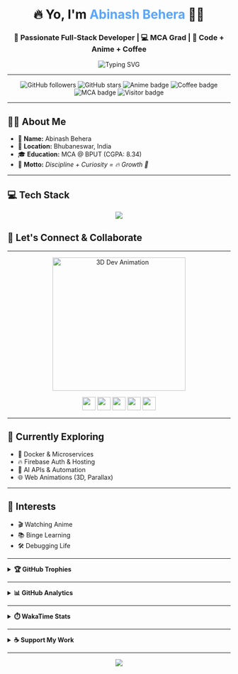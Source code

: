 <h1 align="center">🔥 Yo, I'm <span style="color:#58A6FF;">Abinash Behera</span> 👨‍💻</h1>
<h3 align="center">🚀 Passionate Full-Stack Developer | 💻 MCA Grad | 🧠 Code + Anime + Coffee</h3>

<p align="center">
  <img src="https://readme-typing-svg.herokuapp.com?font=Fira+Code&pause=1000&center=true&vCenter=true&width=500&lines=Turning+Coffee+Into+Code...;React+%2B+Spring+Boot+Developer;Anime+Fan+%F0%9F%8E%A9+%7C+Always+Learning+%F0%9F%93%9A;Welcome+to+My+Dev+World+%F0%9F%8C%8D" alt="Typing SVG" />
</p>

---

<p align="center">
  <img src="https://img.shields.io/github/followers/lucky-world29?label=Followers&style=social" alt="GitHub followers" />
  <img src="https://img.shields.io/github/stars/lucky-world29?label=Stars&style=social" alt="GitHub stars" />
  <img src="https://img.shields.io/badge/Anime%20Lover-%F0%9F%8E%A9-blueviolet" alt="Anime badge" />
  <img src="https://img.shields.io/badge/Coffee%20Powered-%E2%98%95%EF%B8%8F-orange" alt="Coffee badge" />
  <img src="https://img.shields.io/badge/MCA%20Grad-8.34%20CGPA-success" alt="MCA badge" />
  <img src="https://visitor-badge.laobi.icu/badge?page_id=lucky-world29.lucky-world29&style=flat-square&color=brightgreen" alt="Visitor badge" />
</p>

---

## 👨‍🎓 About Me

- 📛 **Name:** Abinash Behera  
- 📍 **Location:** Bhubaneswar, India    
- 🎓 **Education:** MCA @ BPUT (CGPA: 8.34)  
- 🧠 **Motto:** *Discipline + Curiosity = 🔥 Growth 🚀*

---

## 💻 Tech Stack

<p align="center">
  <img src="https://skillicons.dev/icons?i=java,spring,react,nodejs,python,mongodb,mysql,javascript,html,css,tailwind,bootstrap,git,github,vscode,postman,eclipse" />
</p>

## 🤝 Let's Connect & Collaborate

<hr/>

<p align="center">
  <!-- 3D animation (example Lottie animation embed GIF) -->
  <img src="https://lottie.host/3008882f-c528-4a5b-bba0-1e76151881b4/zlRA3AtyaR.gif" alt="3D Dev Animation" width="300"/>
</p>

<p align="center">
  <a href="mailto:abinashbehera9889@gmail.com"><img src="https://skillicons.dev/icons?i=gmail" height="30"/></a>
  <a href="https://github.com/lucky-world29"><img src="https://skillicons.dev/icons?i=github" height="30"/></a>
  <a href="https://www.linkedin.com/in/abinash-behera-200145255"><img src="https://skillicons.dev/icons?i=linkedin" height="30"/></a>
  <a href="https://www.instagram.com/lucky_world29/"><img src="https://skillicons.dev/icons?i=instagram" height="30"/></a>
  <a href="https://coruscating-mermaid-d1ef87.netlify.app/"><img src="https://skillicons.dev/icons?i=webflow" height="30"/></a>
</p>

---

## 🧪 Currently Exploring

- 🐳 Docker & Microservices  
- 🔥 Firebase Auth & Hosting  
- 🤖 AI APIs & Automation  
- 🌐 Web Animations (3D, Parallax)  

---

## 🎯 Interests

- 🎬 Watching Anime  
- 📚 Binge Learning  
- 🛠️ Debugging Life  

---

<details>
<summary><b>🏆 GitHub Trophies</b></summary><br/>

<p align="center">
  <img src="https://github-profile-trophy.vercel.app/?username=lucky-world29&theme=tokyonight&no-frame=true&row=1&column=8"/>
</p>

</details>

---

<details>
<summary><b>📊 GitHub Analytics</b></summary><br/>

<p align="center">
  <img src="https://github-readme-stats.vercel.app/api?username=lucky-world29&show_icons=true&theme=tokyonight&bg_color=0d1117&title_color=58a6ff&text_color=9f9f9f&icon_color=58a6ff" alt="Abinash's GitHub Stats" />
</p>

<p align="center">
  <img src="https://github-readme-streak-stats.herokuapp.com?user=lucky-world29&theme=tokyonight&hide_border=false&background=0D1117&ring=58A6FF&fire=FF9D00&currStreakLabel=58A6FF" />
</p>

<p align="center">
  <img src="https://github-profile-summary-cards.vercel.app/api/cards/profile-details?username=lucky-world29&theme=tokyonight" />
</p>

<p align="center">
  <img src="https://github-readme-stats.vercel.app/api/top-langs/?username=lucky-world29&layout=compact&theme=tokyonight&bg_color=0d1117&title_color=58a6ff&text_color=9f9f9f" />
</p>

</details>

---

<details>
<summary><b>⏱️ WakaTime Stats</b></summary><br/>

<p align="center">
  <img src="https://github-readme-stats.vercel.app/api/wakatime?username=lucky_world29&theme=onedark&hide_border=true"/>
</p>

</details>

---
<!--
<details>
<summary><b>💡 Extra Metrics</b></summary><br/>

<p align="center">
  <img src="https://raw.githubusercontent.com/lowlighter/metrics/master/metrics.classic.svg" alt="Metrics" />
</p>

</details>
-->

<details>
<summary><b>☕ Support My Work</b></summary><br/>

<p align="center">
  <a href="https://coff.ee/abinashbeh7" target="_blank">
    <img src="https://cdn.buymeacoffee.com/buttons/v2/default-yellow.png" alt="Support me on Coffee" width="210" height="50">
  </a>
</p>

</details>

---

<p align="center">
  <img src="https://komarev.com/ghpvc/?username=lucky-world29&label=Profile+Views&color=brightgreen&style=flat"/>
</p>
